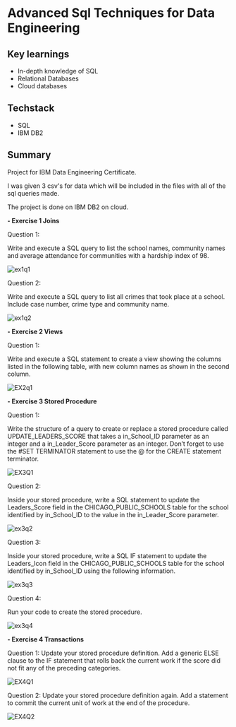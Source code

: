 # Advanced Sql Techniques for Data Engineering

## Key learnings
- In-depth knowledge of SQL
- Relational Databases
- Cloud databases

## Techstack
- SQL
- IBM DB2

## Summary
Project for IBM Data Engineering Certificate.

I was given 3 csv's for data which will be included in the files with all of the sql queries made.

The project is done on IBM DB2 on cloud.


<b> - Exercise 1 Joins</b>

Question 1:

Write and execute a SQL query to list the school names, community names and average attendance for communities
with a hardship index of 98.

![ex1q1](https://github.com/KarlJosephKumar/AdvancedSqlTechniques/assets/41339304/fb3065e1-2223-4570-b92b-4b2a9f4bac0c)

Question 2:

Write and execute a SQL query to list all crimes that took place at a school. Include case number, crime type and
community name.

![ex1q2](https://github.com/KarlJosephKumar/AdvancedSqlTechniques/assets/41339304/43f175e9-fff6-40cf-beb5-500a29b9197a)


<b> - Exercise 2 Views</b>

Question 1:

Write and execute a SQL statement to create a view showing the columns listed in the following table, with new column names as shown in the second column.

![EX2q1](https://github.com/KarlJosephKumar/AdvancedSqlTechniques/assets/41339304/0ad26d0b-0223-4f1a-b11a-222b939713bc)


<b> - Exercise 3 Stored Procedure</b>

Question 1:

Write the structure of a query to create or replace a stored procedure called UPDATE_LEADERS_SCORE that takes
a in_School_ID parameter as an integer and a in_Leader_Score parameter as an integer. Don’t forget to use the #SET
TERMINATOR statement to use the @ for the CREATE statement terminator.

![EX3Q1](https://github.com/KarlJosephKumar/AdvancedSqlTechniques/assets/41339304/cba1a9f1-6eef-44f1-97db-4109553db941)

Question 2:

Inside your stored procedure, write a SQL statement to update the Leaders_Score field in the
CHICAGO_PUBLIC_SCHOOLS table for the school identified by in_School_ID to the value in the
in_Leader_Score parameter.

![ex3q2](https://github.com/KarlJosephKumar/AdvancedSqlTechniques/assets/41339304/3be40681-3d64-4eb6-8a81-a9e2c86e02af)

Question 3:

Inside your stored procedure, write a SQL IF statement to update the Leaders_Icon field in the
CHICAGO_PUBLIC_SCHOOLS table for the school identified by in_School_ID using the following information.

![ex3q3](https://github.com/KarlJosephKumar/AdvancedSqlTechniques/assets/41339304/fcaf6166-5bbe-422e-b438-557118bb406c)

Question 4:

Run your code to create the stored procedure.

![ex3q4](https://github.com/KarlJosephKumar/AdvancedSqlTechniques/assets/41339304/24f89ae1-05f5-4da5-8e3a-0f330a542deb)


<b> - Exercise 4 Transactions</b>

Question 1:
Update your stored procedure definition. Add a generic ELSE clause to the IF statement that rolls back the current
work if the score did not fit any of the preceding categories.

![EX4Q1](https://github.com/KarlJosephKumar/AdvancedSqlTechniques/assets/41339304/068bc4af-50fd-4196-a4d5-491997e94dd3)


Question 2:
Update your stored procedure definition again. Add a statement to commit the current unit of work at the end of the
procedure.

![EX4Q2](https://github.com/KarlJosephKumar/AdvancedSqlTechniques/assets/41339304/2779e60f-6bb0-4dad-971f-b3436445e363)
